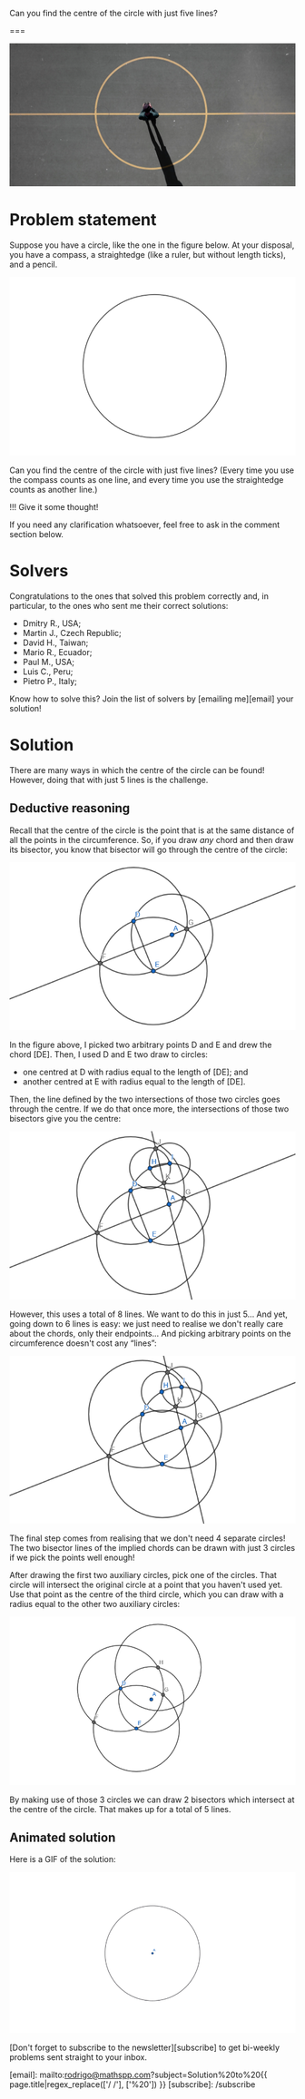 Can you find the centre of the circle with just five lines?

===

![](thumbnail.png "Photo by Luis Eusebio on Unsplash.")


# Problem statement

Suppose you have a circle, like the one in the figure below.
At your disposal, you have a compass, a straightedge
(like a ruler, but without length ticks),
and a pencil.

![A black circle on a white background.](_circle.png "A circle.")

Can you find the centre of the circle with just five lines?
(Every time you use the compass counts as one line,
and every time you use the straightedge counts as another line.)

!!! Give it some thought!

If you need any clarification whatsoever, feel free to ask in the comment section below.


# Solvers

Congratulations to the ones that solved this problem correctly and, in particular, to the ones
who sent me their correct solutions:

 - Dmitry R., USA;
 - Martin J., Czech Republic;
 - David H., Taiwan;
 - Mario R., Ecuador;
 - Paul M., USA;
 - Luis C., Peru;
 - Pietro P., Italy;

Know how to solve this?
Join the list of solvers by [emailing me][email] your solution!


# Solution

There are many ways in which the centre of the circle can be found!
However, doing that with just 5 lines is the challenge.


## Deductive reasoning

Recall that the centre of the circle is the point that is at the same distance of all the points in the circumference.
So, if you draw _any_ chord and then draw its bisector, you know that bisector will go through the centre of the circle:

![A circle with an arbitrary chord with endpoints D and E. Auxiliary circles were drawn from D to E and from E to D, and their intersections defined the bisector of the chord. The bisector goes through the centre of the original circle.](_chord_bisector.png "The bisector of a chord goes through the circle centre.")

In the figure above, I picked two arbitrary points D and E and drew the chord [DE].
Then, I used D and E two draw to circles:

 - one centred at D with radius equal to the length of [DE]; and
 - another centred at E with radius equal to the length of [DE].

Then, the line defined by the two intersections of those two circles goes through the centre.
If we do that once more, the intersections of those two bisectors give you the centre:

![Same process repeated on a second chord, whose bisector intersected with the first one at the centre of the original circle.](_two_chord_bisectors.png "The intersection of the two chords defines the centre.")

However, this uses a total of 8 lines.
We want to do this in just 5...
And yet, going down to 6 lines is easy:
we just need to realise we don't really care about the chords, only their endpoints...
And picking arbitrary points on the circumference doesn't cost any “lines”:

![Same drawing, but with the chords erased.](_six_moves.png "4 circles and 2 lines make up a total of 6 lines.")

The final step comes from realising that we don't need 4 separate circles!
The two bisector lines of the implied chords can be drawn with just 3 circles if we pick the points well enough!

After drawing the first two auxiliary circles, pick one of the circles.
That circle will intersect the original circle at a point that you haven't used yet.
Use that point as the centre of the third circle, which you can draw with a radius equal to the other two auxiliary circles:

![Third circle drawn with centre equal to one of the intersections of the second auxiliary circle with the original circle.](_three_circles.png)

By making use of those 3 circles we can draw 2 bisectors which intersect at the centre of the circle.
That makes up for a total of 5 lines.


## Animated solution

Here is a GIF of the solution:

![A GIF of the process described, done from scratch.](_circle_centre.gif "Animation of the optimal process to determine the centre of a circle.")


[Don't forget to subscribe to the newsletter][subscribe] to get bi-weekly
problems sent straight to your inbox.

[email]: mailto:rodrigo@mathspp.com?subject=Solution%20to%20{{ page.title|regex_replace(['/ /'], ['%20']) }}
[subscribe]: /subscribe
